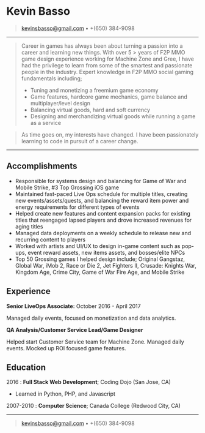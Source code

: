 Kevin Basso 
============
> <kevinsbasso@gmail.com> • +(650) 384-9098
----


> Career in games has always been about turning a passion into a career and learning new things. With over 5 > years of F2P MMO game design experience working for Machine Zone and Gree, I have had the privilege to
> learn from some of the smartest and passionate people in the industry.
> Expert knowledge in F2P MMO social gaming fundamentals including;
> - Tuning and monetizing a freemium game economy
> - Game features, hardcore game mechanics, game balance and multiplayer/level design
> - Balancing virtual goods, hard and soft currency
> - Designing and merchandizing virtual goods while running a game as a service

> As time goes on, my interests have changed. I have been passionately learning to code in pursuit of a career change.

----

Accomplishments
--------------------

- Responsible for systems design and balancing for Game of War and Mobile Strike, #3 Top Grossing iOS game
- Maintained fast-paced Live Ops schedule for multiple titles, creating new events/assets/quests, and balancing the reward item power and energy requirements for different types of events
- Helped create new features and content expansion packs for existing titles that reengaged lapsed players and drove increased revenues for aging titles
- Managed data deployments on a weekly schedule to release new and recurring content to players
- Worked with artists and UI/UX to design in-game content such as pop-ups, event reward assets, new items assets, and bosses/elite NPCs
- Top 50 Grossing games I helped design include; Original Gangstaz, Global War, iMob 2, Race or Die 2, Jet Fighters II, Crusade: Knights War, Kingdom Age, Crime City, Game of War Fire Age, and Mobile Strike

Experience
----------

**Senior LiveOps Associate:**
October 2016 - April 2017

Managed daily events, focused on monetization and data analytics.

**QA Analysis/Customer Service Lead/Game Designer**

Helped start Customer Service team for Machine Zone. 
Managed daily events. Mocked up ROI focused game features.

Education
---------

2016
:   **Full Stack Web Development**; Coding Dojo (San Jose, CA)

   - Learned in Python, PHP, and Javascript

2007-2010
:   **Computer Science**; Canada College (Redwood City, CA)

----

> <kevinsbasso@gmail.com> • +(650) 384-9098 
